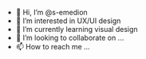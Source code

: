 - 👋 Hi, I’m @s-emedion
- 👀 I’m interested in UX/UI design
- 🌱 I’m currently learning visual design
- 💞️ I’m looking to collaborate on ...
- 📫 How to reach me ...

<!---
s-emedion/s-emedion is a ✨ special ✨ repository because its `README.md` (this file) appears on your GitHub profile.
You can click the Preview link to take a look at your changes.
--->
